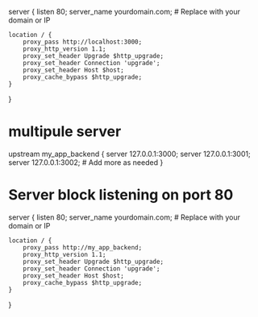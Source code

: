 server {
    listen 80;
    server_name yourdomain.com;  # Replace with your domain or IP

    location / {
        proxy_pass http://localhost:3000;
        proxy_http_version 1.1;
        proxy_set_header Upgrade $http_upgrade;
        proxy_set_header Connection 'upgrade';
        proxy_set_header Host $host;
        proxy_cache_bypass $http_upgrade;
    }
}


# multipule server 

upstream my_app_backend {
    server 127.0.0.1:3000;
    server 127.0.0.1:3001;
    server 127.0.0.1:3002;
    # Add more as needed
}

# Server block listening on port 80
server {
    listen 80;
    server_name yourdomain.com;  # Replace with your domain or IP

    location / {
        proxy_pass http://my_app_backend;
        proxy_http_version 1.1;
        proxy_set_header Upgrade $http_upgrade;
        proxy_set_header Connection 'upgrade';
        proxy_set_header Host $host;
        proxy_cache_bypass $http_upgrade;
    }
}
